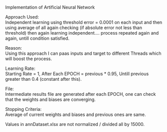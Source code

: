 Implementation of Artificial Neural Network

Approach Used:      
    Independent learning using threshold error = 0.0001 on each input and then using average of all again checking (if absolute error not less than threshold) then again learning independent....
    process repeated again and again, untill condition satisfied.

Reason:             
    Using this approach I can paas inputs and target to different Threads which will boost the process.

Learning Rate:      
    Starting Rate =     1,
    After Each EPOCH =  previous * 0.95,
    Untill previous greater than 0.4 (constant after this).

File:               
    Intermediate results file are generated after each EPOCH, one can check that the weights and biases are converging.

Stopping Criteria:  
    Average of current weights and biases and previous ones are same.

Values in annDataset.xlsx are not normalized / divided all by 15000.
